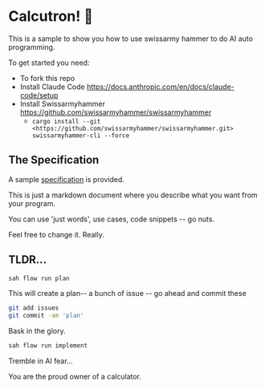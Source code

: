 # Calcutron! 🤖

This is a sample to show you how to use swissarmy hammer to do AI auto programming.

To get started you need:

- To fork this repo
- Install Claude Code https://docs.anthropic.com/en/docs/claude-code/setup
- Install Swissarmyhammer <https://github.com/swissarmyhammer/swissarmyhammer>
  - `cargo install --git <https://github.com/swissarmyhammer/swissarmyhammer.git> swissarmyhammer-cli --force`

## The Specification

A sample [specification](./specification/index.md) is provided.

This is just a markdown document where you describe what you want from your program.

You can use 'just words', use cases, code snippets -- go nuts.

Feel free to change it. Really.

## TLDR...

```bash
sah flow run plan
```

This will create a plan-- a bunch of issue -- go ahead and commit these

```bash
git add issues
git commit -am 'plan'
```

Bask in the glory.

```bash
sah flow run implement
```

Tremble in AI fear...

You are the proud owner of a calculator.
